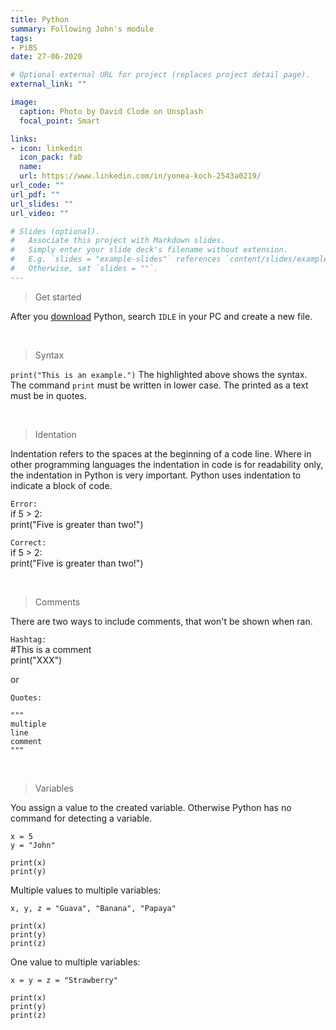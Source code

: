```yaml
---
title: Python
summary: Following John's module 
tags:
- PiBS
date: 27-06-2020

# Optional external URL for project (replaces project detail page).
external_link: ""

image:
  caption: Photo by David Clode on Unsplash
  focal_point: Smart

links:
- icon: linkedin
  icon_pack: fab
  name: 
  url: https://www.linkedin.com/in/yonea-koch-2543a0219/
url_code: ""
url_pdf: ""
url_slides: ""
url_video: ""

# Slides (optional).
#   Associate this project with Markdown slides.
#   Simply enter your slide deck's filename without extension.
#   E.g. `slides = "example-slides"` references `content/slides/example-slides.md`.
#   Otherwise, set `slides = ""`.
---
```


> Get started

After you [download](https://www.python.org/downloads/) Python, search `IDLE` in your PC and create a new file.

<br>

> Syntax

`print("This is an example.")`
The highlighted above shows the syntax. The command `print` must be written in lower case. The printed as a text must be in quotes.

<br>

> Identation

Indentation refers to the spaces at the beginning of a code line.
Where in other programming languages the indentation in code is for readability only, the indentation in Python is very important.
Python uses indentation to indicate a block of code.

`Error:`  
if 5 > 2:  
print("Five is greater than two!")

`Correct:`  
if 5 > 2:  
    print("Five is greater than two!")

<br>

> Comments

There are two ways to include comments, that won't be shown when ran.

`Hashtag:`  
#This is a comment  
print("XXX")  
  
or  
  
`Quotes:`  
```
"""
multiple
line
comment
"""
```

<br>

> Variables

You assign a value to the created variable. Otherwise Python has no command for detecting a variable.  

```
x = 5
y = "John"

print(x)
print(y)
```

Multiple values to multiple variables:  
```
x, y, z = "Guava", "Banana", "Papaya"

print(x)
print(y)
print(z)
```
One value to multiple variables:  
```
x = y = z = "Strawberry"

print(x)
print(y)
print(z)
```
